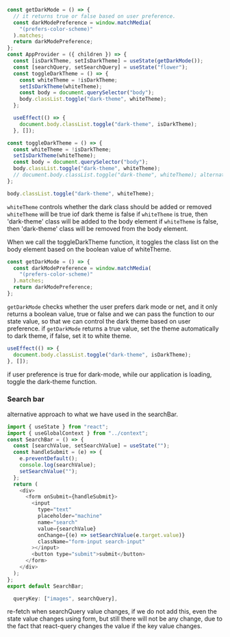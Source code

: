 ```js
const getDarkMode = () => {
  // it returns true or false based on user preference.
  const darkModePreference = window.matchMedia(
    "(prefers-color-scheme)"
  ).matches;
  return darkModePreference;
};
const AppProvider = ({ children }) => {
  const [isDarkTheme, setIsDarkTheme] = useState(getDarkMode());
  const [searchQuery, setSearchQuery] = useState("flower");
  const toggleDarkTheme = () => {
    const whiteTheme = !isDarkTheme;
    setIsDarkTheme(whiteTheme);
    const body = document.querySelector("body");
    body.classList.toggle("dark-theme", whiteTheme);
  };

  useEffect(() => {
    document.body.classList.toggle("dark-theme", isDarkTheme);
  }, []);
```

```js
const toggleDarkTheme = () => {
  const whiteTheme = !isDarkTheme;
  setIsDarkTheme(whiteTheme);
  const body = document.querySelector("body");
  body.classList.toggle("dark-theme", whiteTheme);
  // document.body.classList.toggle("dark-theme", whiteTheme); alternative approach.
};
```

```js
body.classList.toggle("dark-theme", whiteTheme);
```

`whiteTheme` controls whether the dark class should be added or removed
`whiteTheme` will be true iof dark theme is false
if `whiteTheme` is true, then 'dark-theme' class will be added to the body element
if `whiteTheme` is false, then 'dark-theme' class will be removed from the body element.

When we call the toggleDarkTheme function, it toggles the class list on the body element based on the boolean value of whiteTheme.

```js
const getDarkMode = () => {
  const darkModePreference = window.matchMedia(
    "(prefers-color-scheme)"
  ).matches;
  return darkModePreference;
};
```

`getDarkMode` checks whether the user prefers dark mode or net, and it only returns a boolean value, true or false and we can pass the function to our state value, so that we can control the dark theme based on user preference.
if `getDarkMode` returns a true value, set the theme automatically to dark theme, if false, set it to white theme.

```js
useEffect(() => {
  document.body.classList.toggle("dark-theme", isDarkTheme);
}, []);
```

if user preference is true for dark-mode, while our application is loading, toggle the dark-theme function.

### Search bar

alternative approach to what we have used in the searchBar.

```js
import { useState } from "react";
import { useGlobalContext } from "../context";
const SearchBar = () => {
  const [searchValue, setSearchValue] = useState("");
  const handleSubmit = (e) => {
    e.preventDefault();
    console.log(searchValue);
    setSearchValue("");
  };
  return (
    <div>
      <form onSubmit={handleSubmit}>
        <input
          type="text"
          placeholder="machine"
          name="search"
          value={searchValue}
          onChange={(e) => setSearchValue(e.target.value)}
          className="form-input search-input"
        ></input>
        <button type="submit">submit</button>
      </form>
    </div>
  );
};
export default SearchBar;
```

```js
  queryKey: ["images", searchQuery],

```

re-fetch when searchQuery value changes, if we do not add this, even the state value changes using form, but still there will not be any change, due to the fact that react-query changes the value if the key value changes.

```

```
